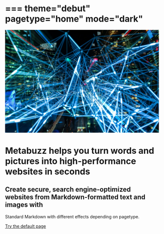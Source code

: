 ===
theme="debut"
pagetype="home"
mode="dark"
===

![Picture of abstract blurry lights](img-sample-abstract-art-blur-bright-1200x800.jpg)

# Metabuzz helps you turn words and pictures into high-performance websites in seconds                                    

## Create secure, search engine-optimized websites from Markdown-formatted text and images with 

Standard Markdown with different effects depending on pagetype.

[Try the default page](index.html)


                                                                                         

